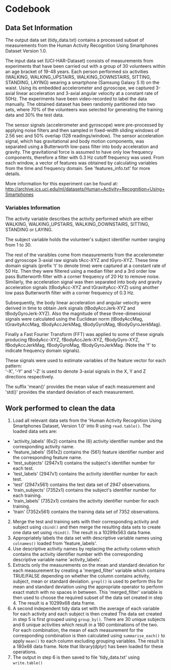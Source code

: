 # Codebook


## Data Set Information
The output data set (tidy_data.txt) contains a processed subset of measurements from the Human Activity Recognition Using Smartphones Dataset Version 1.0. 

The input data set (UCI-HAR-Dataset) consists of measurements from experiments that have been carried out with a group of 30 volunteers within an age bracket of 19-48 years. Each person performed six activities (WALKING, WALKING_UPSTAIRS, WALKING_DOWNSTAIRS, SITTING, STANDING, LAYING) wearing a smartphone (Samsung Galaxy S II) on the waist. Using its embedded accelerometer and gyroscope, we captured 3-axial linear acceleration and 3-axial angular velocity at a constant rate of 50Hz. The experiments have been video-recorded to label the data manually. The obtained dataset has been randomly partitioned into two sets, where 70% of the volunteers was selected for generating the training data and 30% the test data. 

The sensor signals (accelerometer and gyroscope) were pre-processed by applying noise filters and then sampled in fixed-width sliding windows of 2.56 sec and 50% overlap (128 readings/window). The sensor acceleration signal, which has gravitational and body motion components, was separated using a Butterworth low-pass filter into body acceleration and gravity. The gravitational force is assumed to have only low frequency components, therefore a filter with 0.3 Hz cutoff frequency was used. From each window, a vector of features was obtained by calculating variables from the time and frequency domain. See 'features_info.txt' for more details. 

More information for this experiment can be found at: 
http://archive.ics.uci.edu/ml/datasets/Human+Activity+Recognition+Using+Smartphones


### Variables Information
The activity variable describes the activity performed which are either WALKING, WALKING_UPSTAIRS, WALKING_DOWNSTAIRS, SITTING, STANDING or LAYING.

The subject variable holds the volunteer's subject identifier number ranging from 1 to 30.

The rest of the varaibles come from measurements from the accelerometer and gyroscope 3-axial raw signals tAcc-XYZ and tGyro-XYZ. These time domain signals (prefix 't' to denote time) were captured at a constant rate of 50 Hz. Then they were filtered using a median filter and a 3rd order low pass Butterworth filter with a corner frequency of 20 Hz to remove noise. Similarly, the acceleration signal was then separated into body and gravity acceleration signals (tBodyAcc-XYZ and tGravityAcc-XYZ) using another low pass Butterworth filter with a corner frequency of 0.3 Hz. 

Subsequently, the body linear acceleration and angular velocity were derived in time to obtain Jerk signals (tBodyAccJerk-XYZ and tBodyGyroJerk-XYZ). Also the magnitude of these three-dimensional signals were calculated using the Euclidean norm (tBodyAccMag, tGravityAccMag, tBodyAccJerkMag, tBodyGyroMag, tBodyGyroJerkMag). 

Finally a Fast Fourier Transform (FFT) was applied to some of these signals producing fBodyAcc-XYZ, fBodyAccJerk-XYZ, fBodyGyro-XYZ, fBodyAccJerkMag, fBodyGyroMag, fBodyGyroJerkMag. (Note the 'f' to indicate frequency domain signals).

These signals were used to estimate variables of the feature vector for each pattern:  
'-X', '-Y' and '-Z' is used to denote 3-axial signals in the X, Y and Z directions respectively.

The suffix 'mean()' provides the mean value of each measurement and 'std()' provides the standard deviation of each measurement.


## Work performed to clean the data
1. Load all relevant data sets from the 'Human Activity Recognition Using Smartphones Dataset, Version 1.0' into R using `read.table()`. The loaded data sets are:
  * 'activity_labels' (6x2) contains the (6) activity identifier number and the corresponding activity name.
  * 'feature_labels' (561x2) contains the (561) feature identifier number and the corresponding feature name.
  * 'test_subjects' (2947x1) contains the subject's identifier number for each test.
  * 'test_labels' (2947x1) contains the activity identifier number for each test.
  * 'test' (2947x561) contains the test data set of 2947 observations.
  * 'train_subjects' (7352x1) contains the subject's identifier number for each training.
  * 'train_labels' (7352x1) contains the activity identifier number for each training.
  * 'train' (7352x561) contains the training data set of 7352 observations.
2. Merge the test and training sets with their corresponding activity and subject using `cbind()` and then merge the resulting data sets to create one data set using `rbind()`. The result is a 10299x563 data frame.
3. Appropriately labels the data set with descriptive variable names using `colnames()` loaded from 'feature_labels'. 
4. Use descriptive activity names by replacing the activity column which contains the activity identifier number with the corresponding descriptive variable name 'activity_labels'.
5. Extracts only the measurements on the mean and standard deviation for each measurement by creating a 'merged_filter' variable which contains TRUE/FALSE depending on whether the column contains activity, subject, mean or standard deviation. `grepl()` is used to perform this for mean and standard deviation using the appropriate operator to perform exact match with no spaces in between. This 'merged_filter' variable is then used to choose the required subset of the data set created in step 4. The result is a 10299x68 data frame.
6. A second independent tidy data set with the average of each variable for each activity and each subject is then created The data set created in step 5 is first grouped using `group_by()`. There are 30 unique subjects and 6 unique activities which result in a 180 combinations of the two. For each combination, the mean of each measurement for the corresponding combination is then calculated using `summarise_each()` to apply `mean()` to each column excluding grouping variables. The result is a 180x68 data frame. Note that library(dplyr) has been loaded for these operations.
7. The output in step 6 is then saved to file 'tidy_data.txt' using `write.table()`
